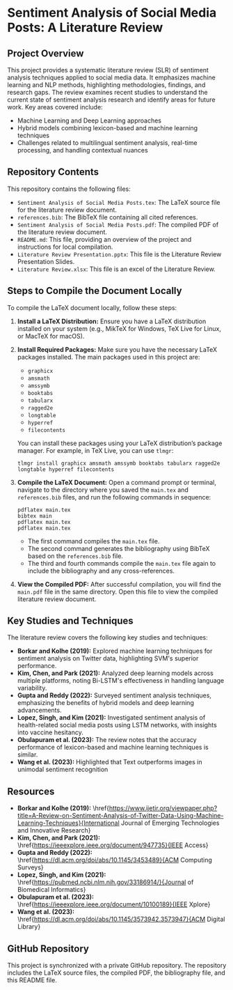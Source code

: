 # Sentiment Analysis of Social Media Posts: A Literature Review

## Project Overview

This project provides a systematic literature review (SLR) of sentiment analysis techniques applied to social media data. It emphasizes machine learning and NLP methods, highlighting methodologies, findings, and research gaps. The review examines recent studies to understand the current state of sentiment analysis research and identify areas for future work. Key areas covered include:

*   Machine Learning and Deep Learning approaches
*   Hybrid models combining lexicon-based and machine learning techniques
*   Challenges related to multilingual sentiment analysis, real-time processing, and handling contextual nuances

## Repository Contents

This repository contains the following files:

*   `Sentiment Analysis of Social Media Posts.tex`: The LaTeX source file for the literature review document.
*   `references.bib`: The BibTeX file containing all cited references.
*   `Sentiment Analysis of Social Media Posts.pdf`: The compiled PDF of the literature review document.
*   `README.md`: This file, providing an overview of the project and instructions for local compilation.
*   `Literature Review Presentation.pptx`: This file is the Literature Review Presentation Slides.
*   `Literature Review.xlsx`: This file is an excel of the Literature Review.
  
## Steps to Compile the Document Locally

To compile the LaTeX document locally, follow these steps:

1.  **Install a LaTeX Distribution:** Ensure you have a LaTeX distribution installed on your system (e.g., MikTeX for Windows, TeX Live for Linux, or MacTeX for macOS).

2.  **Install Required Packages:** Make sure you have the necessary LaTeX packages installed. The main packages used in this project are:

    *   `graphicx`
    *   `amsmath`
    *   `amssymb`
    *   `booktabs`
    *   `tabularx`
    *   `ragged2e`
    *   `longtable`
    *   `hyperref`
    *   `filecontents`

    You can install these packages using your LaTeX distribution’s package manager. For example, in TeX Live, you can use `tlmgr`:

    ```
    tlmgr install graphicx amsmath amssymb booktabs tabularx ragged2e longtable hyperref filecontents
    ```

3.  **Compile the LaTeX Document:** Open a command prompt or terminal, navigate to the directory where you saved the `main.tex` and `references.bib` files, and run the following commands in sequence:

    ```
    pdflatex main.tex
    bibtex main
    pdflatex main.tex
    pdflatex main.tex
    ```

    *   The first command compiles the `main.tex` file.
    *   The second command generates the bibliography using BibTeX based on the `references.bib` file.
    *   The third and fourth commands compile the `main.tex` file again to include the bibliography and any cross-references.

4.  **View the Compiled PDF:** After successful compilation, you will find the `main.pdf` file in the same directory. Open this file to view the compiled literature review document.

## Key Studies and Techniques

The literature review covers the following key studies and techniques:

*   **Borkar and Kolhe (2019):** Explored machine learning techniques for sentiment analysis on Twitter data, highlighting SVM's superior performance.
*   **Kim, Chen, and Park (2021):** Analyzed deep learning models across multiple platforms, noting Bi-LSTM's effectiveness in handling language variability.
*   **Gupta and Reddy (2022):** Surveyed sentiment analysis techniques, emphasizing the benefits of hybrid models and deep learning advancements.
*   **Lopez, Singh, and Kim (2021):** Investigated sentiment analysis of health-related social media posts using LSTM networks, with insights into vaccine hesitancy.
  *   **Obulapuram et al. (2023):** The review notes that the accuracy performance of lexicon-based and machine learning techniques is similar.
  *   **Wang et al. (2023):** Highlighted that Text outperforms images in unimodal sentiment recognition

## Resources

*   **Borkar and Kolhe (2019):**  \href{https://www.ijetir.org/viewpaper.php?title=A-Review-on-Sentiment-Analysis-of-Twitter-Data-Using-Machine-Learning-Techniques}{International Journal of Emerging Technologies and Innovative Research}
*   **Kim, Chen, and Park (2021):** \href{https://ieeexplore.ieee.org/document/947735}{IEEE Access}
*   **Gupta and Reddy (2022):** \href{https://dl.acm.org/doi/abs/10.1145/3453489}{ACM Computing Surveys}
*   **Lopez, Singh, and Kim (2021):** \href{https://pubmed.ncbi.nlm.nih.gov/33186914/}{Journal of Biomedical Informatics}
*   **Obulapuram et al. (2023):** \href{https://ieeexplore.ieee.org/document/10100189}{IEEE Xplore}
*   **Wang et al. (2023):** \href{https://dl.acm.org/doi/abs/10.1145/3573942.3573947}{ACM Digital Library}

## GitHub Repository

This project is synchronized with a private GitHub repository. The repository includes the LaTeX source files, the compiled PDF, the bibliography file, and this README file.

